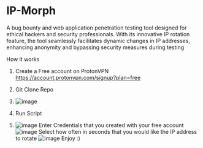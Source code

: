 # IP-Morph
A bug bounty and web application penetration testing tool designed for ethical hackers and security professionals. With its innovative IP rotation feature, the tool seamlessly facilitates dynamic changes in IP addresses, enhancing anonymity and bypassing security measures during testing


How it works

1. Create a Free account on ProtonVPN https://account.protonvpn.com/signup?plan=free

2. Git Clone Repo
3. ![image](https://github.com/wselby12/IP-Morph/assets/136381971/03bc46e3-d8d7-470f-8898-b4c14765ae9c)
4. Run Script
5. ![image](https://github.com/wselby12/IP-Morph/assets/136381971/8857dd1b-72f9-492b-b972-518136dd030c)
Enter Credentials that you created with your free account
![image](https://github.com/wselby12/IP-Morph/assets/136381971/b472f06e-d656-432f-b64e-4fa20f7bf971)
Select how often in seconds that you would like the IP address to rotate
![image](https://github.com/wselby12/IP-Morph/assets/136381971/1b4e2612-c49f-4690-8177-cebd69cf360f)
Enjoy :) 

